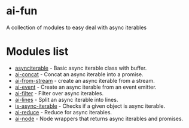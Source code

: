 # ai-fun
A collection of modules to easy deal with async iterables

# Modules list

* [asynciterable](https://github.com/parro-it/asynciterable) - Basic async iterable class with buffer.
* [ai-concat](https://github.com/parro-it/ai-concat) - Concat an async iterable into a promise.
* [ai-from-stream](https://github.com/parro-it/ai-from-stream) - create an async iterable from a stream.
* [ai-event](https://github.com/parro-it/ai-event) - Create an async iterable from an event emitter.
* [ai-filter](https://github.com/parro-it/ai-filter) - Filter over async iterables.
* [ai-lines](https://github.com/parro-it/ai-lines) - Split an async iterable into lines.
* [is-async-iterable](https://github.com/parro-it/is-async-iterable) - Checks if a given object is async iterable.
* [ai-reduce](https://github.com/parro-it/ai-reduce) - Reduce for async iterables.
* [ai-node](https://github.com/parro-it/ai-node) - Node wrappers that returns async iterables and promises.
